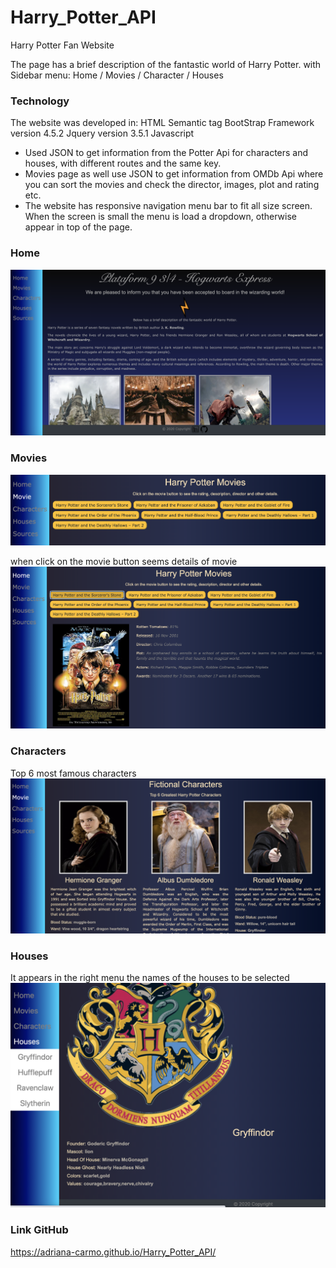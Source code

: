 # Harry_Potter_API
Harry Potter Fan Website 

The page has a brief description of the fantastic world of Harry Potter.
with Sidebar menu: Home / Movies / Character / Houses

### Technology
The website was developed in:
HTML Semantic tag
BootStrap Framework version 4.5.2
Jquery version 3.5.1
Javascript

-  Used JSON to get information from the Potter Api for characters and houses, with different routes and the same key.
-  Movies page as well use JSON to get information from OMDb Api where you can sort the movies and check the director, images, plot and rating etc.
- The website has responsive navigation menu bar to fit all size screen.
When the screen is small the menu is load a dropdown, otherwise appear in top of the page.

### Home
![Image of Home page](img/home.jpg)

### Movies
![Image of Movie page](img/movie.jpg)

when click on the movie button seems details of movie
![Image of Movie page](img/movie_detail.jpg)

### Characters
Top 6 most famous characters
![Image of Movie page](img/character.jpg)

### Houses
It appears in the right menu the names of the houses to be selected
![Image of Movie page](img/house_detail.jpg)

### Link GitHub
https://adriana-carmo.github.io/Harry_Potter_API/
